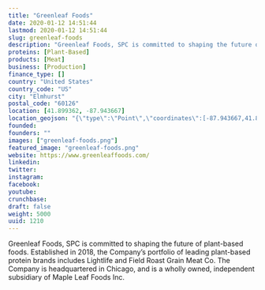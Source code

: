 ```yaml
---
title: "Greenleaf Foods"
date: 2020-01-12 14:51:44
lastmod: 2020-01-12 14:51:44
slug: greenleaf-foods
description: "Greenleaf Foods, SPC is committed to shaping the future of plant-based foods. Established in 2018, the Company’s portfolio of leading plant-based protein brands includes Lightlife and Field Roast Grain Meat Co. The Company is headquartered in Chicago, and is a wholly owned, independent subsidiary of Maple Leaf Foods Inc."
proteins: [Plant-Based]
products: [Meat]
business: [Production]
finance_type: []
country: "United States"
country_code: "US"
city: "Elmhurst"
postal_code: "60126"
location: [41.899362, -87.943667]
location_geojson: "{\"type\":\"Point\",\"coordinates\":[-87.943667,41.899362]}"
founded: 
founders: ""
images: ["greenleaf-foods.png"]
featured_image: "greenleaf-foods.png"
website: https://www.greenleaffoods.com/
linkedin: 
twitter: 
instagram: 
facebook: 
youtube: 
crunchbase: 
draft: false
weight: 5000
uuid: 1210
---
```

Greenleaf Foods, SPC is committed to shaping the future of plant-based foods. Established in 2018, the Company’s portfolio of leading plant-based protein brands includes Lightlife and Field Roast Grain Meat Co. The Company is headquartered in Chicago, and is a wholly owned, independent subsidiary of Maple Leaf Foods Inc.
